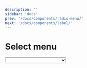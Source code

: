 ```yaml
---
description: ''
sidebar: 'docs'
prev: '/docs/components/radio-menu/'
next: '/docs/components/label/'
---
```


# Select menu

<ComponentWrapper>
<Select
  style="width: 200px"
  :items="[
            {
              icon: 'heart',
              label: 'Item 1',
              key: 'item-1'
            },
            {
              divider: true
            },
            {
              icon: 'heart-fill',
              label: 'Item 2',
              key: 'item-2'
            }
          ]"
/>
</ComponentWrapper>

### Props

| Prop          | Type            | Default/Notes                                                                       |                                                                                                                                                            |
| :------------ | :-------------- | :---------------------------------------------------------------------------------- | ---------------------------------------------------------------------------------------------------------------------------------------------------------- |
| `@input`      | `Func()`        | Handle event emitted from the component, ex: `@input={funcName}`                    |                                                                                                                                                            |
| `SelectText`  | `String`        | Format: `[{ icon: String, label: String, key: String                                | Number }, {divider: Boolean}]`Pass an array of objects containing an optional icon, option name and key (value). Pass`{divider: true}` to create a divider |
| `placeholder` | `String/Number` | Default: `undefined`; Default: undefined; Placeholder when no key/value is selected |                                                                                                                                                            |
| `value`       | `String/Number` | Default: `undefined`                                                                |                                                                                                                                                            |
| `open`        | `Boolean`       | Default: `undefined`; Control open/close state of the select menu                   |                                                                                                                                                            |
| `disabled`    | `Boolean`       | Default: `false`                                                                    |                                                                                                                                                            |

### Example usage

```html
<template>
  <select
    :items="[
                    {
                        icon: 'heart',
                        label: 'Item 1',
                        key: 'item-1'
                    },
                    {
                        divider: true
                    },
                    {
                        icon: 'heart-fill',
                        label: 'Item 2',
                        key: 'item-2'
                    }
        ]"
    v-model="selectModel"
  />
</template>

<script>
  import { Select } from '@acronis-platform/figma-ds-vue-plugin'

  export default {
      data: () => ({
        selectModel: // Value of selected Select key
      }),
    components: {
            Select
    }
  }
</script>
```
